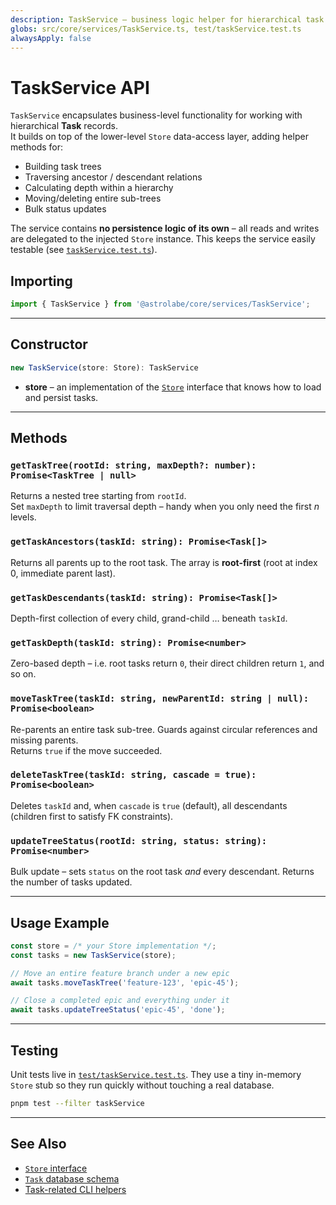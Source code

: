 ```yaml
---
description: TaskService – business logic helper for hierarchical task operations
globs: src/core/services/TaskService.ts, test/taskService.test.ts
alwaysApply: false
---
```


# TaskService API

`TaskService` encapsulates business-level functionality for working with hierarchical **Task** records.  
It builds on top of the lower-level `Store` data-access layer, adding helper methods for:

* Building task trees
* Traversing ancestor / descendant relations
* Calculating depth within a hierarchy
* Moving/deleting entire sub-trees
* Bulk status updates

The service contains **no persistence logic of its own** – all reads and writes are delegated to the injected `Store` instance.  This keeps the service easily testable (see [`taskService.test.ts`](mdc:test/taskService.test.ts)).

## Importing

```typescript
import { TaskService } from '@astrolabe/core/services/TaskService';
```

---

## Constructor

```typescript
new TaskService(store: Store): TaskService
```

* **store** – an implementation of the [`Store`](mdc:src/database/store.ts) interface that knows how to load and persist tasks.

---

## Methods

### `getTaskTree(rootId: string, maxDepth?: number): Promise<TaskTree | null>`
Returns a nested tree starting from `rootId`.  
Set `maxDepth` to limit traversal depth – handy when you only need the first *n* levels.

### `getTaskAncestors(taskId: string): Promise<Task[]>`
Returns all parents up to the root task.  The array is **root-first** (root at index 0, immediate parent last).

### `getTaskDescendants(taskId: string): Promise<Task[]>`
Depth-first collection of every child, grand-child … beneath `taskId`.

### `getTaskDepth(taskId: string): Promise<number>`
Zero-based depth – i.e. root tasks return `0`, their direct children return `1`, and so on.

### `moveTaskTree(taskId: string, newParentId: string | null): Promise<boolean>`
Re-parents an entire task sub-tree.  Guards against circular references and missing parents.  
Returns `true` if the move succeeded.

### `deleteTaskTree(taskId: string, cascade = true): Promise<boolean>`
Deletes `taskId` and, when `cascade` is `true` (default), all descendants (children first to satisfy FK constraints).

### `updateTreeStatus(rootId: string, status: string): Promise<number>`
Bulk update – sets `status` on the root task *and* every descendant.  Returns the number of tasks updated.

---

## Usage Example

```typescript
const store = /* your Store implementation */;
const tasks = new TaskService(store);

// Move an entire feature branch under a new epic
await tasks.moveTaskTree('feature-123', 'epic-45');

// Close a completed epic and everything under it
await tasks.updateTreeStatus('epic-45', 'done');
```

---

## Testing

Unit tests live in [`test/taskService.test.ts`](mdc:test/taskService.test.ts).  They use a tiny in-memory `Store` stub so they run quickly without touching a real database.

```bash
pnpm test --filter taskService
```

---

## See Also

* [`Store` interface](mdc:src/database/store.ts)
* [`Task` database schema](mdc:src/database/schema.ts)
* [Task-related CLI helpers](mdc:.cursor/rules/taskmaster.mdc) 